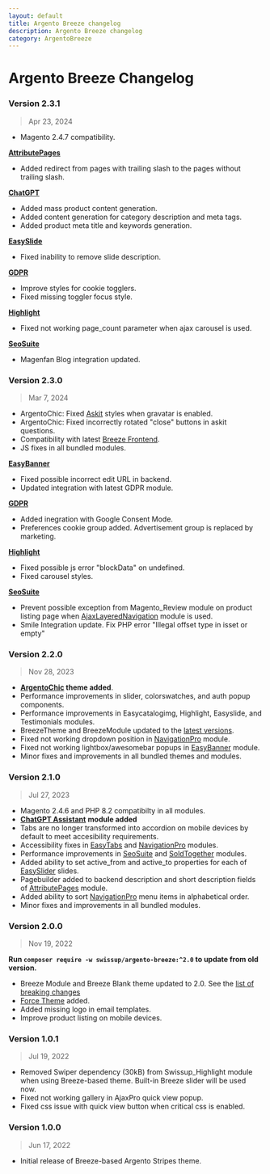 ```yaml
---
layout: default
title: Argento Breeze changelog
description: Argento Breeze changelog
category: ArgentoBreeze
---
```


# Argento Breeze Changelog

### Version 2.3.1

> Apr 23, 2024

 -  Magento 2.4.7 compatibility.

**[AttributePages](/m2/extensions/attributepages/)**

 -  Added redirect from pages with trailing slash to the pages without trailing slash.

**[ChatGPT](/m2/extensions/chat-gpt-assistant/)**

 -  Added mass product content generation.
 -  Added content generation for category description and meta tags.
 -  Added product meta title and keywords generation.

**[EasySlide](/m2/extensions/easyslider/)**

 -  Fixed inability to remove slide description.

**[GDPR](/m2/extensions/gdpr/)**

 -  Improve styles for cookie togglers.
 -  Fixed missing toggler focus style.

**[Highlight](/m2/extensions/highlight/)**

 -  Fixed not working page_count parameter when ajax carousel is used.

**[SeoSuite](/m2/extensions/seo-suite/)**

 -  Magenfan Blog integration updated.

### Version 2.3.0

> Mar 7, 2024

 -  ArgentoChic: Fixed [Askit](/m2/extensions/askit/) styles when gravatar is enabled.
 -  ArgentoChic: Fixed incorrectly rotated "close" buttons in askit questions.
 -  Compatibility with latest [Breeze Frontend](https://breezefront.com/updates).
 -  JS fixes in all bundled modules.

**[EasyBanner](/m2/extensions/easybanners/)**

 -  Fixed possible incorrect edit URL in backend.
 -  Updated integration with latest GDPR module.

**[GDPR](/m2/extensions/gdpr/)**

 -  Added inegration with Google Consent Mode.
 -  Preferences cookie group added. Advertisement group is replaced by marketing.

**[Highlight](/m2/extensions/highlight/)**

 -  Fixed possible js error "blockData" on undefined.
 -  Fixed carousel styles.

**[SeoSuite](/m2/extensions/seo-suite/)**

 -  Prevent possible exception from Magento_Review module on product listing page
    when [AjaxLayeredNavigation](/m2/extensions/ajaxlayerednavigation) module is used.
 -  Smile Integration update. Fix PHP error "Illegal offset type in isset or empty"

### Version 2.2.0

> Nov 28, 2023

 -  **[ArgentoChic](/m2/argento-breeze/chic/) theme added**.
 -  Performance improvements in slider, colorswatches, and auth popup components.
 -  Performance improvements in Easycatalogimg, Highlight, Easyslide, and Testimonials modules.
 -  BreezeTheme and BreezeModule updated to the [latest versions](https://breezefront.com).
 -  Fixed not working dropdown position in [NavigationPro](/m2/extensions/navigationpro/) module.
 -  Fixed not working lightbox/awesomebar popups in [EasyBanner](/m2/extensions/easybanner/) module.
 -  Minor fixes and improvements in all bundled themes and modules.

### Version 2.1.0

> Jul 27, 2023

 -  Magento 2.4.6 and PHP 8.2 compatibilty in all modules.
 -  [**ChatGPT Assistant**](/m2/extensions/chat-gpt-assistant/) **module added**
 -  Tabs are no longer transformed into accordion on mobile devices by default
    to meet accesibility requirements.
 -  Accessibility fixes in [EasyTabs](/m2/extensions/easytabs/) and
    [NavigationPro](/m2/extensions/navigationpro/) modules.
 -  Performance improvements in [SeoSuite](/m2/extensions/seo-suite/) and
    [SoldTogether](/m2/extensions/soldtogether/) modules.
 -  Added ability to set active_from and active_to properties for each of
    [EasySlider](/m2/extensions/easyslider/) slides.
 -  Pagebuilder added to backend description and short description fields of
    [AttributePages](/m2/extensions/attributepages/) module.
 -  Added ability to sort [NavigationPro](/m2/extensions/navigationpro/) menu
    items in alphabetical order.
 -  Minor fixes and improvements in all bundled modules.

### Version 2.0.0

> Nov 19, 2022

**Run `composer require -w swissup/argento-breeze:^2.0` to update from old version.**

 -  Breeze Module and Breeze Blank theme updated to 2.0. See the 
    [list of breaking changes](https://breezefront.com/upgrade#breaking-changes)
 -  [Force Theme](/m2/argento-breeze/force/) added.
 -  Added missing logo in email templates.
 -  Improve product listing on mobile devices.

### Version 1.0.1

> Jul 19, 2022

 -  Removed Swiper dependency (30kB) from Swissup_Highlight module when using
    Breeze-based theme. Built-in Breeze slider will be used now.
 -  Fixed not working gallery in AjaxPro quick view popup.
 -  Fixed css issue with quick view button when critical css is enabled.

### Version 1.0.0

> Jun 17, 2022

 -  Initial release of Breeze-based Argento Stripes theme.
